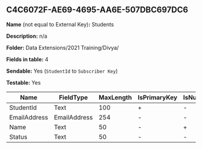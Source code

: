 ## C4C6072F-AE69-4695-AA6E-507DBC697DC6

**Name** (not equal to External Key)**:** Students

**Description:** n/a

**Folder:** Data Extensions/2021 Training/Divya/

**Fields in table:** 4

**Sendable:** Yes (`StudentId` to `Subscriber Key`)

**Testable:** Yes

| Name | FieldType | MaxLength | IsPrimaryKey | IsNullable | DefaultValue |
| --- | --- | --- | --- | --- | --- |
| StudentId | Text | 100 | + | - |  |
| EmailAddress | EmailAddress | 254 | - | - |  |
| Name | Text | 50 | - | + |  |
| Status | Text | 50 | - | - |  |
